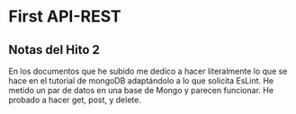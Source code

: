 # First API-REST
## Notas del Hito 2
En los documentos que he subido me dedico a hacer literalmente lo que se hace en el tutorial de mongoDB adaptándolo a lo que solicita EsLint. He metido un par de datos en una base de Mongo y parecen funcionar. He probado a hacer get, post, y delete.
